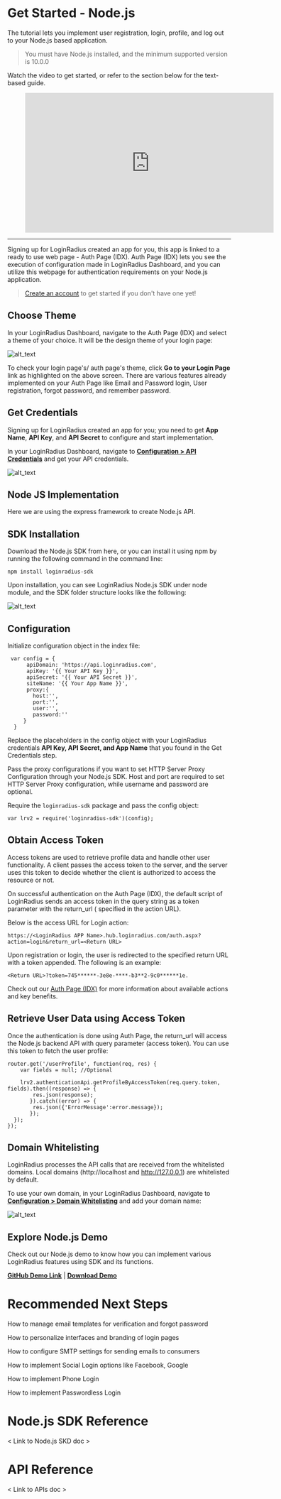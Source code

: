 # Get Started - Node.js

The tutorial lets you implement user registration, login, profile, and log out to your Node.js based application. 



> You must have Node.js installed, and the minimum supported version is 10.0.0

Watch the video to get started, or refer to the section below for the text-based guide.


<figure class="video_container">
<iframe width="560" height="315" src="https://www.youtube.com/embed/efM46qNSaeg" frameborder="0" allow="accelerometer; autoplay; clipboard-write; encrypted-media; gyroscope; picture-in-picture" allowfullscreen></iframe></figure>

---------------------------------------------------

Signing up for LoginRadius created an app for you, this app is linked to a ready to use web page - Auth Page (IDX). Auth Page (IDX) lets you see the execution of configuration made in LoginRadius Dashboard, and you can utilize this webpage for authentication requirements on your Node.js application.


> [Create an account](https://accounts.loginradius.com/auth.aspx?return_url=https://dashboard.loginradius.com/login&action=register) to get started if you don't have one yet!




## Choose Theme

In your LoginRadius Dashboard, navigate to the Auth Page (IDX) and select a theme of your choice. It will be the design theme of your login page:

![alt_text](images/image1.png "image_tooltip")


To check your login page's/ auth page's theme, click **Go to your Login Page** link as highlighted on the above screen. There are various features already implemented on your Auth Page like Email and Password login, User registration, forgot password, and remember password. 


## Get Credentials

Signing up for LoginRadius created an app for you; you need to get **App Name**, **API Key**, and **API Secret** to configure and start implementation.

In your LoginRadius Dashboard, navigate to **[Configuration > API Credentials](https://dashboard.loginradius.com/configuration)** and get your API credentials.


![alt_text](images/image2.png "image_tooltip")



## Node JS Implementation

Here we are using the express framework to create Node.js API.

## SDK Installation

Download the Node.js SDK from here, or you can install it using npm by running the following command in the command line:

`npm install loginradius-sdk`

Upon installation, you can see LoginRadius Node.js SDK under node module, and the SDK folder structure looks like the following:

![alt_text](images/images4.png "image_tooltip")

## Configuration

Initialize configuration object in the index file:
```
 var config = {
      apiDomain: 'https://api.loginradius.com',
      apiKey: '{{ Your API Key }}',
      apiSecret: '{{ Your API Secret }}',
      siteName: '{{ Your App Name }}',
      proxy:{
        host:'',
        port:'',
        user:'',
        password:''
     }
  }
```

Replace the placeholders in the config object with your LoginRadius credentials **API Key, API Secret, and App Name** that you found in the Get Credentials step.

Pass the proxy configurations if you want to set HTTP Server Proxy Configuration through your Node.js SDK. Host and port are required to set HTTP Server Proxy configuration, while username and password are optional.

Require the `loginradius-sdk` package and pass the config object:

`var lrv2 = require('loginradius-sdk')(config);`



##  Obtain Access Token

Access tokens are used to retrieve profile data and handle other user functionality. A client passes the access token to the server, and the server uses this token to decide whether the client is authorized to access the resource or not.


On successful authentication on the Auth Page (IDX), the default script of LoginRadius sends an access token in the query string as a token parameter with the return_url ( specified in the action URL).

Below is the access URL for Login action:


`https://<LoginRadius APP Name>.hub.loginradius.com/auth.aspx?action=login&return_url=<Return URL>`

Upon registration or login, the user is redirected to the specified return URL with a token appended. The following is an example:

`<Return URL>?token=745******-3e8e-****-b3**2-9c0******1e.`

Check out our [Auth Page (IDX)](https://www.loginradius.com/docs/developer/concepts/idx-overview/) for more information about available actions and key benefits.

## Retrieve User Data using Access Token

Once the authentication is done using Auth Page, the return_url will access the Node.js backend API with query parameter (access token). You can use this token to fetch the user profile:

```
router.get('/userProfile', function(req, res) {
    var fields = null; //Optional

    lrv2.authenticationApi.getProfileByAccessToken(req.query.token, fields).then((response) => {
        res.json(response);   
       }).catch((error) => {
        res.json({'ErrorMessage':error.message});   
       });
  });
});
```
##  Domain Whitelisting

LoginRadius processes the API calls that are received from the whitelisted domains. Local domains (http://localhost and http://127.0.0.1) are whitelisted by default. 

To use your own domain, in your LoginRadius Dashboard, navigate to **[Configuration > Domain Whitelisting](https://dashboard.loginradius.com/configuration)** and add your domain name:

![alt_text](images/image5.png "image_tooltip")



##  Explore Node.js Demo

Check out our Node.js demo to know how you can implement various LoginRadius features using SDK and its functions.

**[GitHub Demo Link](https://github.com/LoginRadius/login-page-demos/blob/master/node-idx-demo)**   |   **[Download Demo](https://github.com/LoginRadius/login-page-demos/archive/master.zip)**   


# Recommended Next Steps

How to manage email templates for verification and forgot password

How to personalize interfaces and branding of login pages

How to configure SMTP settings for sending emails to consumers

How to implement Social Login options like Facebook, Google

How to implement Phone Login

How to implement Passwordless Login


# Node.js SDK Reference

< Link to Node.js SKD doc >


# API Reference

< Link to APIs doc >
